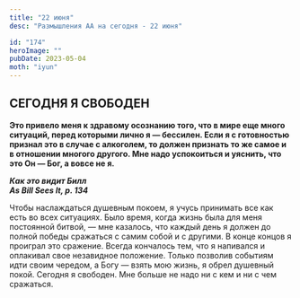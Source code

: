 ```yaml
---
title: "22 июня"
desc: "Размышления АА на сегодня - 22 июня"

id: "174"
heroImage: ""
pubDate: 2023-05-04
moth: "iyun"
---
```


## СЕГОДНЯ Я СВОБОДЕН

**Это привело меня к здравому осознанию того, что в мире еще много ситуаций,
перед которыми лично я — бессилен. Если я с готовностью признал это в случае с
алкоголем, то должен признать то же самое и в отношении многого другого. Мне
надо успокоиться и уяснить, что это Он — Бог, а вовсе не я.**

**_Как это видит Билл  
As Bill Sees It, p. 134_**

Чтобы наслаждаться душевным покоем, я учусь принимать все как есть во всех
ситуациях. Было время, когда жизнь была для меня постоянной битвой, — мне
казалось, что каждый день я должен до полной победы сражаться с самим собой и
с другими. В конце концов я проиграл это сражение. Всегда кончалось тем, что я
напивался и оплакивал свое незавидное положение. Только позволив событиям идти
своим чередом, а Богу — взять мою жизнь, я обрел душевный покой. Сегодня я
свободен. Мне больше не надо ни с кем и ни с чем сражаться.
